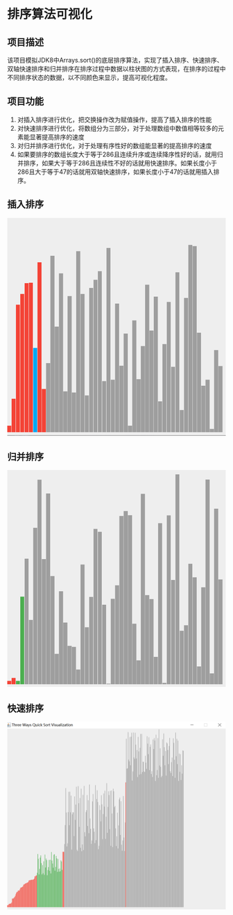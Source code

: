 # 排序算法可视化
## 项目描述
该项目模拟JDK8中Arrays.sort()的底层排序算法，实现了插入排序、快速排序、双轴快速排序和归并排序在排序过程中数据以柱状图的方式表现，在排序的过程中不同排序状态的数据，以不同颜色来显示，提高可视化程度。
## 项目功能
1. 对插入排序进行优化，把交换操作改为赋值操作，提高了插入排序的性能
2. 对快速排序进行优化，将数组分为三部分，对于处理数组中数值相等较多的元素能显著提高排序的速度
3. 对归并排序进行优化，对于处理有序性好的数组能显著的提高排序的速度
4. 如果要排序的数组长度大于等于286且连续升序或连续降序性好的话，就用归并排序，如果大于等于286且连续性不好的话就用快速排序。如果长度小于286且大于等于47的话就用双轴快速排序，如果长度小于47的话就用插入排序。
## 插入排序
![插入](https://github.com/15768323663/Order/blob/master/photo/charu.gif)
## 归并排序
![归并](https://github.com/15768323663/Order/blob/master/photo/guibin.gif)
## 快速排序
![快速](https://github.com/15768323663/Order/blob/master/photo/kuaipai.png)
